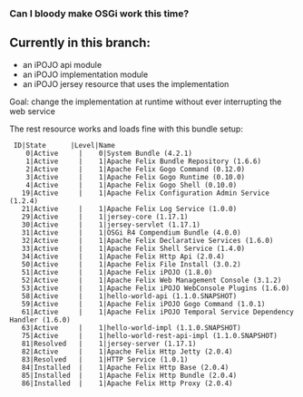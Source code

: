 ### Can I bloody make OSGi work this time?


## Currently in this branch:

- an iPOJO api module
- an iPOJO implementation module
- an iPOJO jersey resource that uses the implementation

Goal: change the implementation at runtime without ever interrupting the web service


The rest resource works and loads fine with this bundle setup:

     ID|State      |Level|Name
        0|Active     |    0|System Bundle (4.2.1)
        1|Active     |    1|Apache Felix Bundle Repository (1.6.6)
        2|Active     |    1|Apache Felix Gogo Command (0.12.0)
        3|Active     |    1|Apache Felix Gogo Runtime (0.10.0)
        4|Active     |    1|Apache Felix Gogo Shell (0.10.0)
       19|Active     |    1|Apache Felix Configuration Admin Service (1.2.4)
       21|Active     |    1|Apache Felix Log Service (1.0.0)
       29|Active     |    1|jersey-core (1.17.1)
       30|Active     |    1|jersey-servlet (1.17.1)
       31|Active     |    1|OSGi R4 Compendium Bundle (4.0.0)
       32|Active     |    1|Apache Felix Declarative Services (1.6.0)
       33|Active     |    1|Apache Felix Shell Service (1.4.0)
       34|Active     |    1|Apache Felix Http Api (2.0.4)
       50|Active     |    1|Apache Felix File Install (3.0.2)
       51|Active     |    1|Apache Felix iPOJO (1.8.0)
       52|Active     |    1|Apache Felix Web Management Console (3.1.2)
       53|Active     |    1|Apache Felix iPOJO WebConsole Plugins (1.6.0)
       58|Active     |    1|hello-world-api (1.1.0.SNAPSHOT)
       59|Active     |    1|Apache Felix iPOJO Gogo Command (1.0.1)
       61|Active     |    1|Apache Felix iPOJO Temporal Service Dependency Handler (1.6.0)
       63|Active     |    1|hello-world-impl (1.1.0.SNAPSHOT)
       75|Active     |    1|hello-world-rest-api-impl (1.1.0.SNAPSHOT)
       81|Resolved   |    1|jersey-server (1.17.1)
       82|Active     |    1|Apache Felix Http Jetty (2.0.4)
       83|Resolved   |    1|HTTP Service (1.0.1)
       84|Installed  |    1|Apache Felix Http Base (2.0.4)
       85|Installed  |    1|Apache Felix Http Bundle (2.0.4)
       86|Installed  |    1|Apache Felix Http Proxy (2.0.4)
